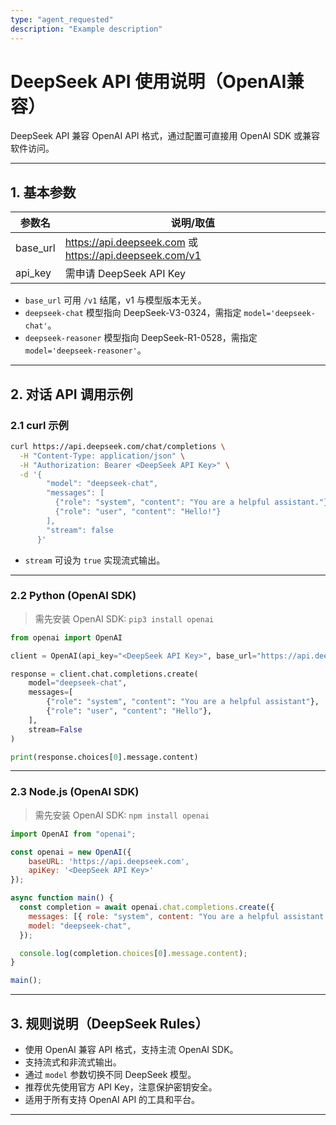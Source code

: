```yaml
---
type: "agent_requested"
description: "Example description"
---
```


# DeepSeek API 使用说明（OpenAI兼容）

DeepSeek API 兼容 OpenAI API 格式，通过配置可直接用 OpenAI SDK 或兼容软件访问。

---

## 1. 基本参数

| 参数名      | 说明/取值                         |
|-------------|-----------------------------------|
| base_url    | https://api.deepseek.com 或 https://api.deepseek.com/v1 |
| api_key     | 需申请 DeepSeek API Key           |

- `base_url` 可用 `/v1` 结尾，v1 与模型版本无关。
- `deepseek-chat` 模型指向 DeepSeek-V3-0324，需指定 `model='deepseek-chat'`。
- `deepseek-reasoner` 模型指向 DeepSeek-R1-0528，需指定 `model='deepseek-reasoner'`。

---

## 2. 对话 API 调用示例

### 2.1 curl 示例

```bash
curl https://api.deepseek.com/chat/completions \
  -H "Content-Type: application/json" \
  -H "Authorization: Bearer <DeepSeek API Key>" \
  -d '{
        "model": "deepseek-chat",
        "messages": [
          {"role": "system", "content": "You are a helpful assistant."},
          {"role": "user", "content": "Hello!"}
        ],
        "stream": false
      }'
```

- `stream` 可设为 `true` 实现流式输出。

---

### 2.2 Python (OpenAI SDK)

> 需先安装 OpenAI SDK: `pip3 install openai`

```python
from openai import OpenAI

client = OpenAI(api_key="<DeepSeek API Key>", base_url="https://api.deepseek.com")

response = client.chat.completions.create(
    model="deepseek-chat",
    messages=[
        {"role": "system", "content": "You are a helpful assistant"},
        {"role": "user", "content": "Hello"},
    ],
    stream=False
)

print(response.choices[0].message.content)
```

---

### 2.3 Node.js (OpenAI SDK)

> 需先安装 OpenAI SDK: `npm install openai`

```javascript
import OpenAI from "openai";

const openai = new OpenAI({
    baseURL: 'https://api.deepseek.com',
    apiKey: '<DeepSeek API Key>'
});

async function main() {
  const completion = await openai.chat.completions.create({
    messages: [{ role: "system", content: "You are a helpful assistant." }],
    model: "deepseek-chat",
  });

  console.log(completion.choices[0].message.content);
}

main();
```

---

## 3. 规则说明（DeepSeek Rules）

- 使用 OpenAI 兼容 API 格式，支持主流 OpenAI SDK。
- 支持流式和非流式输出。
- 通过 `model` 参数切换不同 DeepSeek 模型。
- 推荐优先使用官方 API Key，注意保护密钥安全。
- 适用于所有支持 OpenAI API 的工具和平台。

---